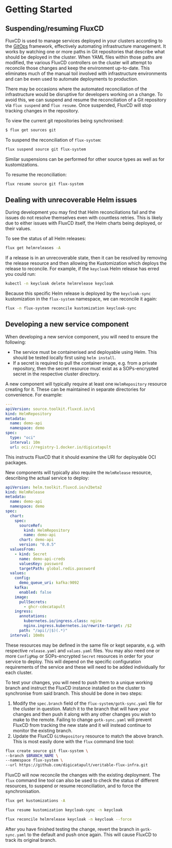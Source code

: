 # Getting Started

## Suspending/resuming FluxCD

FluxCD is used to manage services deployed in your clusters according to the [GitOps](https://about.gitlab.com/topics/gitops/) framework, effectively automating infrastructure management. It works by watching one or more paths in Git repositories that describe what should be deployed in the cluster. When YAML files within those paths are modified, the various FluxCD controllers on the cluster will attempt to reconcile those changes and keep the environment up-to-date. This eliminates much of the manual toil involved with infrastructure environments and can be even used to automate deployments to production.

There may be occasions where the automated reconciliation of the infrastructure would be disruptive for developers working on a change. To avoid this, we can suspend and resume the reconciliation of a Git repository via `flux suspend` and `flux resume`. Once suspended, FluxCD will stop tracking changes in the repository.

To view the current git repositories being synchronised:

```sh
$ flux get sources git
```

To suspend the reconciliation of `flux-system`:

```sh
flux suspend source git flux-system
```

Similar suspensions can be performed for other source types as well as for kustomizations.

To resume the reconciliation:

```sh
flux resume source git flux-system
```


## Dealing with unrecoverable Helm issues

During development you may find that Helm reconciliations fail and the issues do not resolve themselves even with countless retries. This is likely due to either issues with FluxCD itself, the Helm charts being deployed, or their values.

To see the status of all Helm releases:

```sh
flux get helmreleases -A
```

If a release is in an unrecoverable state, then it can be resolved by removing the release resource and then allowing the Kustomization which deploys the release to reconcile. For example, if the `keycloak` Helm release has erred you could run:

```sh
kubectl -n keycloak delete helmrelease keycloak
```

Because this specific Helm release is deployed by the `keycloak-sync` kustomization in the `flux-system` namespace, we can reconcile it again:

```sh
flux -n flux-system reconcile kustomization keycloak-sync
```


## Developing a new service component

When developing a new service component, you will need to ensure the following:

- The service must be containerised and deployable using Helm. This should be tested locally first using `helm install`.
- If a secret is required to pull the container image, e.g. from a private repository, then the secret resource must exist as a SOPs-encrypted secret in the respective cluster directory.

A new component will typically require at least one `HelmRepository` resource creating for it. These can be maintained in separate directories for convenience. For example:

```yaml
---
apiVersion: source.toolkit.fluxcd.io/v1
kind: HelmRepository
metadata:
  name: demo-api
  namespace: demo
spec:
  type: "oci"
  interval: 10m
  url: oci://registry-1.docker.io/digicatapult
```

This instructs FluxCD that it should examine the URI for deployable OCI packages.

New components will typically also require the `HelmRelease` resource, describing the actual service to deploy:

```yaml
apiVersion: helm.toolkit.fluxcd.io/v2beta2
kind: HelmRelease
metadata:
  name: demo-api
  namespace: demo
spec:
  chart:
    spec:
      sourceRef:
        kind: HelmRepository
        name: demo-api
      chart: demo-api
      version: "0.0.5"
  valuesFrom:
    - kind: Secret
      name: demo-api-creds
      valuesKey: password
      targetPath: global.redis.password
  values:
    config:
      demo_queue_uri: kafka:9092
    kafka:
      enabled: false
    image:
      pullSecrets:
        - ghcr-cdecatapult
    ingress:
      annotations:
        kubernetes.io/ingress.class: nginx
        nginx.ingress.kubernetes.io/rewrite-target: /$2
      path: "/api(/|$)(.*)"
  interval: 10m0s
```

These resources may be defined in the same file or kept separate, e.g. with respective `release.yaml` and `values.yaml` files. You may also need one or more `ConfigMap` or SOPs-encrypted `Secret` resources in order for your service to deploy. This will depend on the specific configuration requirements of the service and these will need to be added individually for each cluster.

To test your changes, you will need to push them to a unique working branch and instruct the FluxCD instance installed on the cluster to synchronise from said branch. This should be done in two steps:

1. Modify the `spec.branch` field of the `flux-system/gotk-sync.yaml` file for the cluster in question. Match it to the branch that will have your changes and then push it along with any other changes you wish to make to the remote. Failing to change `gotk-sync.yaml` will prevent FluxCD from tracking the new state and it will instead continue to monitor the existing branch.
2. Update the FluxCD `GitRepository` resource to match the above branch. This is most easily done with the `flux` command line tool:

```sh
flux create source git flux-system \
--branch $BRANCH_NAME \
--namespace flux-system \
--url https://github.com/digicatapult/veritable-flux-infra.git
```

FluxCD will now reconcile the changes with the existing deployment. The `flux` command line tool can also be used to check the status of different resources, to suspend or resume reconciliation, and to force the synchronisation.

```sh
flux get kustomizations -A
```

```sh
flux resume kustomization keycloak-sync -n keycloak
```

```sh
flux reconcile helmrelease keycloak -n keycloak --force
```

After you have finished testing the change, revert the branch in `gotk-sync.yaml` to the default and push once again. This will cause FluxCD to track its original branch.
